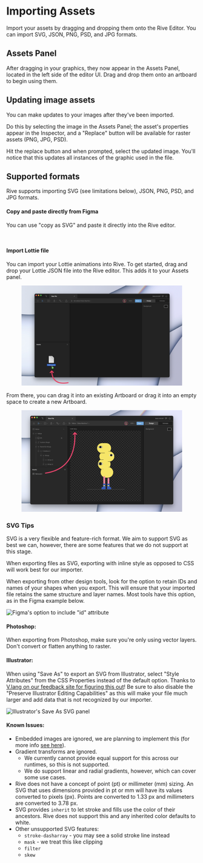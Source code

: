 # Importing Assets

Import your assets by dragging and dropping them onto the Rive Editor. You can import SVG, JSON, PNG, PSD, and JPG formats.

## Assets Panel&#x20;

After dragging in your graphics, they now appear in the Assets Panel, located in the left side of the editor UI. Drag and drop them onto an artboard to begin using them.

## Updating image assets

You can make updates to your images after they've been imported.&#x20;

Do this by selecting the image in the Assets Panel; the asset's properties appear in the Inspector, and a "Replace" button will be available for raster assets (PNG, JPG, PSD).&#x20;

Hit the replace button and when prompted, select the updated image. You'll notice that this updates all instances of the graphic used in the file.&#x20;



## Supported formats

Rive supports importing SVG (see limitations below), JSON, PNG, PSD, and JPG formats.

#### Copy and paste directly from Figma

You can use "copy as SVG" and paste it directly into the Rive editor.

<figure><img src="../../.gitbook/assets/2023-04-13 14.06.20.gif" alt=""><figcaption></figcaption></figure>

#### Import Lottie file

You can import your Lottie animations into Rive. To get started, drag and drop your Lottie JSON file into the Rive editor. This adds it to your Assets panel.

<figure><img src="../../.gitbook/assets/CleanShot 2023-04-12 at 17.05.03@2x.png" alt=""><figcaption></figcaption></figure>

From there, you can drag it into an existing Artboard or drag it into an empty space to create a new Artboard.

<figure><img src="../../.gitbook/assets/CleanShot 2023-04-12 at 17.08.12@2x.png" alt=""><figcaption></figcaption></figure>

### SVG Tips

SVG is a very flexible and feature-rich format. We aim to support SVG as best we can, however, there are some features that we do not support at this stage.&#x20;

When exporting files as SVG, exporting with inline style as opposed to CSS will work best for our importer.

When exporting from other design tools, look for the option to retain IDs and names of your shapes when you export. This will ensure that your imported file retains the same structure and layer names. Most tools have this option, as in the Figma example below.

![Figma's option to include "id" attribute](../../.gitbook/assets/figma\_export\_id.png)

#### Photoshop:

When exporting from Photoshop, make sure you're only using vector layers. Don't convert or flatten anything to raster.

#### Illustrator:

When using "Save As" to export an SVG from Illustrator, select "Style Attributes" from the CSS Properties instead of the default option. Thanks to [V.lang on our feedback site for figuring this out](https://feedback.rive.app/122)! Be sure to also disable the "Preserve Illustrator Editing Capabilities" as this will make your file much larger and add data that is not recognized by our importer.&#x20;

![Illustrator's Save As SVG panel](<../../.gitbook/assets/image (2).png>)

#### Known Issues:&#x20;

* Embedded images are ignored, we are planning to implement this (for more info [see here](https://feedback.rive.app/69)).
* Gradient transforms are ignored.&#x20;
  * We currently cannot provide equal support for this across our runtimes, so this is not supported.
  * We do support linear and radial gradients, however, which can cover some use cases.
* Rive does not have a concept of point (pt) or millimeter (mm) sizing. An SVG that uses dimensions provided in pt or mm will have its values converted to pixels (px). Points are converted to 1.33 px and millimeters are converted to  3.78 px.&#x20;
* SVG provides `inherit` to let stroke and fills use the color of their ancestors. Rive does not support this and any inherited color defaults to white.
* Other unsupported SVG features:
  * `stroke-dasharray` - you may see a solid stroke line instead
  * `mask` -  we treat this like clipping
  * `filter`
  * `skew`
